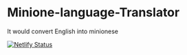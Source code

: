 # Minione-language-Translator
It would convert English into minionese

[![Netlify Status](https://api.netlify.com/api/v1/badges/3ed5806f-f315-47ff-a79a-837f4695603b/deploy-status)](https://app.netlify.com/sites/eng-to-minion/deploys)
